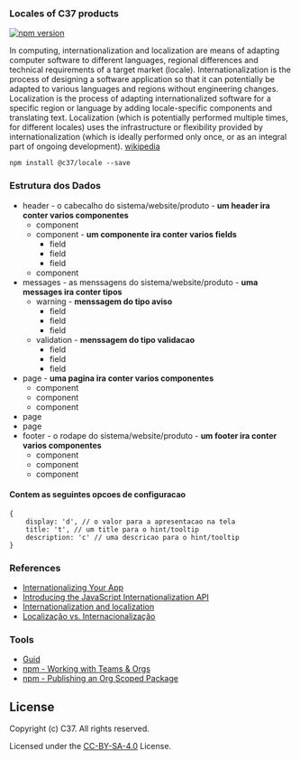 ### Locales of C37 products

[![npm version](https://badge.fury.io/js/%40c37%2Flocale.svg)](https://badge.fury.io/js/%40c37%2Flocale)

In computing, internationalization and localization are means of adapting computer software to different languages, regional differences and technical requirements of a target market (locale). Internationalization is the process of designing a software application so that it can potentially be adapted to various languages and regions without engineering changes. Localization is the process of adapting internationalized software for a specific region or language by adding locale-specific components and translating text. Localization (which is potentially performed multiple times, for different locales) uses the infrastructure or flexibility provided by internationalization (which is ideally performed only once, or as an integral part of ongoing development). [wikipedia](https://en.wikipedia.org/wiki/Internationalization_and_localization)

`npm install @c37/locale --save`

### Estrutura dos Dados
- header - o cabecalho do sistema/website/produto - **um header ira conter varios componentes**
    - component
    - component - **um componente ira conter varios fields**
        - field
        - field
        - field
    - component
- messages - as menssagens do sistema/website/produto - **uma messages ira conter tipos**
    - warning - **menssagem do tipo aviso**
        - field
        - field
        - field
    - validation - **menssagem do tipo validacao**
        - field
        - field
        - field
- page - **uma pagina ira conter varios componentes**
    - component
    - component
    - component
- page
- page
- footer - o rodape do sistema/website/produto - **um footer ira conter varios componentes**
    - component
    - component
    - component

#### Contem as seguintes opcoes de configuracao
```
{
    display: 'd', // o valor para a apresentacao na tela
    title: 't', // um title para o hint/tooltip
    description: 'c' // uma descricao para o hint/tooltip
}
```

### References
- [Internationalizing Your App](https://developer.chrome.com/webstore/i18n)
- [Introducing the JavaScript Internationalization API](https://hacks.mozilla.org/2014/12/introducing-the-javascript-internationalization-api/)
- [Internationalization and localization](https://en.wikipedia.org/wiki/Internationalization_and_localization)
- [Localização vs. Internacionalização](https://www.w3.org/International/questions/qa-i18n)

### Tools
- [Guid](https://guid-dcyuu0shhmrn.runkit.sh/)
- [npm - Working with Teams & Orgs](https://docs.npmjs.com/misc/orgs)
- [npm - Publishing an Org Scoped Package](https://www.npmjs.com/docs/orgs/publishing-an-org-scoped-package.html)

## License
Copyright (c) C37. All rights reserved.

Licensed under the [CC-BY-SA-4.0](LICENSE.txt) License.